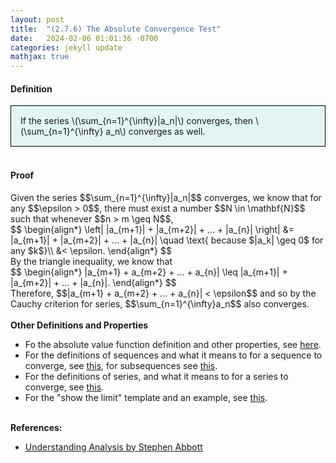 ```yaml
---
layout: post
title:  "(2.7.6) The Absolute Convergence Test"
date:   2024-02-06 01:01:36 -0700
categories: jekyll update
mathjax: true
---
```

<!------------------------------------------------------------------------------------>
<h4><b>Definition</b></h4>
<div style="background-color: #E3F4F4; padding: 15px 15px 15px 15px; border:1px solid black;">
  If the series \(\sum_{n=1}^{\infty}|a_n|\) converges, then \(\sum_{n=1}^{\infty} a_n\) converges as well.
</div>
<br>
<!------------------------------------------------------------------------------------>
<h4><b>Proof</b></h4>
Given the series $$\sum_{n=1}^{\infty}|a_n|$$ converges, we know that for any $$\epsilon > 0$$, there must exist a number $$N \in \mathbf{N}$$ such that whenever $$n > m \geq N$$,
<div>
  $$
  \begin{align*}
  \left| |a_{m+1}| + |a_{m+2}| + ... + |a_{n}| \right| &= |a_{m+1}| + |a_{m+2}| + ... + |a_{n}| \quad \text{ because $|a_k| \geq 0$ for any $k$}\\
   &< \epsilon.
  \end{align*}
  $$
</div>
By the triangle inequality, we know that
<div>
  $$
  \begin{align*}
  |a_{m+1} + a_{m+2} + ... + a_{n}| \leq |a_{m+1}| + |a_{m+2}| + ... + |a_{n}|.
  \end{align*}
  $$
</div>
Therefore, $$|a_{m+1} + a_{m+2} + ... + a_{n}| < \epsilon$$ and so by the Cauchy criterion for series, $$\sum_{n=1}^{\infty}a_n$$ also converges.
<br>
<br>
<!------------------------------------------------------------------------------------>
<b>Other Definitions and Properties</b>
<ul>
<li>Fo the absolute value function definition and other properties, see <a href="https://strncat.github.io/jekyll/update/2024/05/26/analysis-absolute-value-properties.html">here</a>.</li>

<li>For the definitions of sequences and what it means to for a sequence to converge, see <a href="https://strncat.github.io/jekyll/update/2024/05/21/analysis-seq-definitions.html">this</a>, for subsequences see <a href="https://strncat.github.io/jekyll/update/2024/02/10/analysis-seq-subsequences.html">this</a>.</li>

<li>For the definitions of series, and what it means to for a series to converge, see <a href="https://strncat.github.io/jekyll/update/2024/06/10/analysis-series-definitions.html">this</a>.</li>

<li>For the "show the limit" template and an example, see <a href="https://strncat.github.io/jekyll/update/2024/05/12/analysis-seq-limit-template.html">this</a>.</li>
</ul>
<br>
<!------------------------------------------------------------------------------------>
<b>References:</b>
<ul>
<li><a href="https://www.amazon.com/Understanding-Analysis-Undergraduate-Texts-Mathematics/dp/1493927116">Understanding Analysis by Stephen Abbott</a></li>
</ul>